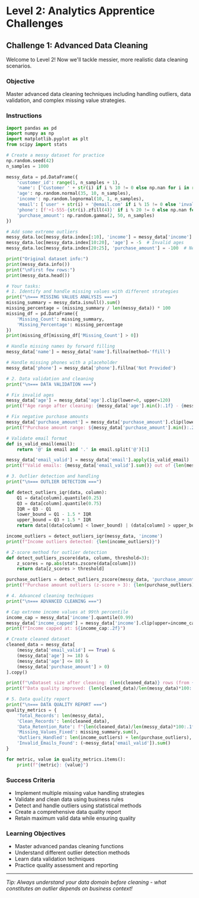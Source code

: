 # Level 2: Analytics Apprentice Challenges

## Challenge 1: Advanced Data Cleaning

Welcome to Level 2! Now we'll tackle messier, more realistic data cleaning scenarios.

### Objective

Master advanced data cleaning techniques including handling outliers, data validation, and complex missing value strategies.

### Instructions

```python
import pandas as pd
import numpy as np
import matplotlib.pyplot as plt
from scipy import stats

# Create a messy dataset for practice
np.random.seed(42)
n_samples = 1000

messy_data = pd.DataFrame({
    'customer_id': range(1, n_samples + 1),
    'name': ['Customer ' + str(i) if i % 10 != 0 else np.nan for i in range(1, n_samples + 1)],
    'age': np.random.normal(35, 10, n_samples),
    'income': np.random.lognormal(10, 1, n_samples),
    'email': ['user' + str(i) + '@email.com' if i % 15 != 0 else 'invalid_email' for i in range(1, n_samples + 1)],
    'phone': [f'+1-555-{str(i).zfill(4)}' if i % 20 != 0 else np.nan for i in range(1, n_samples + 1)],
    'purchase_amount': np.random.gamma(2, 50, n_samples)
})

# Add some extreme outliers
messy_data.loc[messy_data.index[:10], 'income'] = messy_data['income'].max() * 10
messy_data.loc[messy_data.index[10:20], 'age'] = -5  # Invalid ages
messy_data.loc[messy_data.index[20:25], 'purchase_amount'] = -100  # Negative purchases

print("Original dataset info:")
print(messy_data.info())
print("\nFirst few rows:")
print(messy_data.head())

# Your tasks:
# 1. Identify and handle missing values with different strategies
print("\n=== MISSING VALUES ANALYSIS ===")
missing_summary = messy_data.isnull().sum()
missing_percentage = (missing_summary / len(messy_data)) * 100
missing_df = pd.DataFrame({
    'Missing_Count': missing_summary,
    'Missing_Percentage': missing_percentage
})
print(missing_df[missing_df['Missing_Count'] > 0])

# Handle missing names by forward filling
messy_data['name'] = messy_data['name'].fillna(method='ffill')

# Handle missing phones with a placeholder
messy_data['phone'] = messy_data['phone'].fillna('Not Provided')

# 2. Data validation and cleaning
print("\n=== DATA VALIDATION ===")

# Fix invalid ages
messy_data['age'] = messy_data['age'].clip(lower=0, upper=120)
print(f"Age range after cleaning: {messy_data['age'].min():.1f} - {messy_data['age'].max():.1f}")

# Fix negative purchase amounts
messy_data['purchase_amount'] = messy_data['purchase_amount'].clip(lower=0)
print(f"Purchase amount range: ${messy_data['purchase_amount'].min():.2f} - ${messy_data['purchase_amount'].max():.2f}")

# Validate email format
def is_valid_email(email):
    return '@' in email and '.' in email.split('@')[1]

messy_data['email_valid'] = messy_data['email'].apply(is_valid_email)
print(f"Valid emails: {messy_data['email_valid'].sum()} out of {len(messy_data)}")

# 3. Outlier detection and handling
print("\n=== OUTLIER DETECTION ===")

def detect_outliers_iqr(data, column):
    Q1 = data[column].quantile(0.25)
    Q3 = data[column].quantile(0.75)
    IQR = Q3 - Q1
    lower_bound = Q1 - 1.5 * IQR
    upper_bound = Q3 + 1.5 * IQR
    return data[(data[column] < lower_bound) | (data[column] > upper_bound)]

income_outliers = detect_outliers_iqr(messy_data, 'income')
print(f"Income outliers detected: {len(income_outliers)}")

# Z-score method for outlier detection
def detect_outliers_zscore(data, column, threshold=3):
    z_scores = np.abs(stats.zscore(data[column]))
    return data[z_scores > threshold]

purchase_outliers = detect_outliers_zscore(messy_data, 'purchase_amount')
print(f"Purchase amount outliers (z-score > 3): {len(purchase_outliers)}")

# 4. Advanced cleaning techniques
print("\n=== ADVANCED CLEANING ===")

# Cap extreme income values at 99th percentile
income_cap = messy_data['income'].quantile(0.99)
messy_data['income_capped'] = messy_data['income'].clip(upper=income_cap)
print(f"Income capped at: ${income_cap:.2f}")

# Create cleaned dataset
cleaned_data = messy_data[
    (messy_data['email_valid'] == True) &
    (messy_data['age'] >= 18) &
    (messy_data['age'] <= 80) &
    (messy_data['purchase_amount'] > 0)
].copy()

print(f"\nDataset size after cleaning: {len(cleaned_data)} rows (from {len(messy_data)})")
print(f"Data quality improved: {len(cleaned_data)/len(messy_data)*100:.1f}% retained")

# 5. Data quality report
print("\n=== DATA QUALITY REPORT ===")
quality_metrics = {
    'Total_Records': len(messy_data),
    'Clean_Records': len(cleaned_data),
    'Data_Retention_Rate': f"{len(cleaned_data)/len(messy_data)*100:.1f}%",
    'Missing_Values_Fixed': missing_summary.sum(),
    'Outliers_Handled': len(income_outliers) + len(purchase_outliers),
    'Invalid_Emails_Found': (~messy_data['email_valid']).sum()
}

for metric, value in quality_metrics.items():
    print(f"{metric}: {value}")
```

### Success Criteria

- Implement multiple missing value handling strategies
- Validate and clean data using business rules
- Detect and handle outliers using statistical methods
- Create a comprehensive data quality report
- Retain maximum valid data while ensuring quality

### Learning Objectives

- Master advanced pandas cleaning functions
- Understand different outlier detection methods
- Learn data validation techniques
- Practice quality assessment and reporting

---

*Tip: Always understand your data domain before cleaning - what constitutes an outlier depends on business context!*
